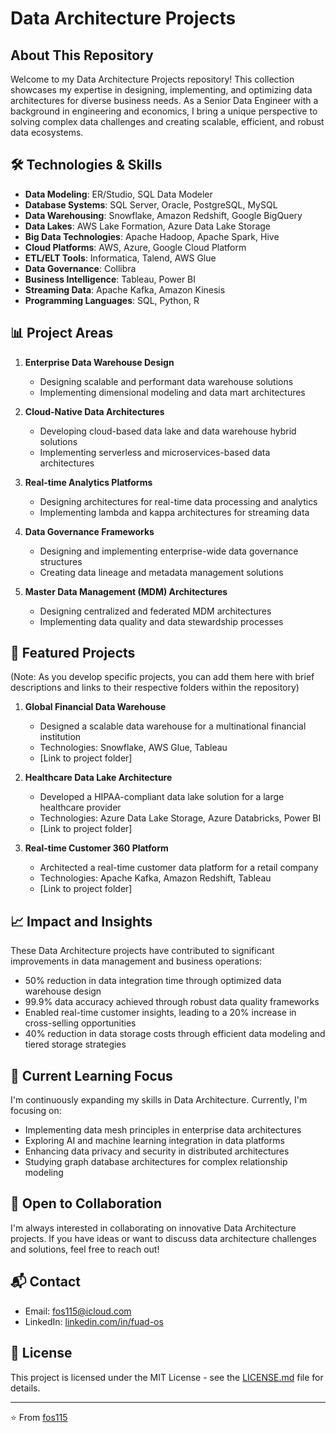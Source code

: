 # Data Architecture Projects

## About This Repository
Welcome to my Data Architecture Projects repository! This collection showcases my expertise in designing, implementing, and optimizing data architectures for diverse business needs. As a Senior Data Engineer with a background in engineering and economics, I bring a unique perspective to solving complex data challenges and creating scalable, efficient, and robust data ecosystems.

## 🛠 Technologies & Skills
- **Data Modeling**: ER/Studio, SQL Data Modeler
- **Database Systems**: SQL Server, Oracle, PostgreSQL, MySQL
- **Data Warehousing**: Snowflake, Amazon Redshift, Google BigQuery
- **Data Lakes**: AWS Lake Formation, Azure Data Lake Storage
- **Big Data Technologies**: Apache Hadoop, Apache Spark, Hive
- **Cloud Platforms**: AWS, Azure, Google Cloud Platform
- **ETL/ELT Tools**: Informatica, Talend, AWS Glue
- **Data Governance**: Collibra
- **Business Intelligence**: Tableau, Power BI
- **Streaming Data**: Apache Kafka, Amazon Kinesis
- **Programming Languages**: SQL, Python, R

## 📊 Project Areas
1. **Enterprise Data Warehouse Design**
   - Designing scalable and performant data warehouse solutions
   - Implementing dimensional modeling and data mart architectures

2. **Cloud-Native Data Architectures**
   - Developing cloud-based data lake and data warehouse hybrid solutions
   - Implementing serverless and microservices-based data architectures

3. **Real-time Analytics Platforms**
   - Designing architectures for real-time data processing and analytics
   - Implementing lambda and kappa architectures for streaming data

4. **Data Governance Frameworks**
   - Designing and implementing enterprise-wide data governance structures
   - Creating data lineage and metadata management solutions

5. **Master Data Management (MDM) Architectures**
   - Designing centralized and federated MDM architectures
   - Implementing data quality and data stewardship processes

## 🚀 Featured Projects
(Note: As you develop specific projects, you can add them here with brief descriptions and links to their respective folders within the repository)

1. **Global Financial Data Warehouse**
   - Designed a scalable data warehouse for a multinational financial institution
   - Technologies: Snowflake, AWS Glue, Tableau
   - [Link to project folder]

2. **Healthcare Data Lake Architecture**
   - Developed a HIPAA-compliant data lake solution for a large healthcare provider
   - Technologies: Azure Data Lake Storage, Azure Databricks, Power BI
   - [Link to project folder]

3. **Real-time Customer 360 Platform**
   - Architected a real-time customer data platform for a retail company
   - Technologies: Apache Kafka, Amazon Redshift, Tableau
   - [Link to project folder]

## 📈 Impact and Insights
These Data Architecture projects have contributed to significant improvements in data management and business operations:
- 50% reduction in data integration time through optimized data warehouse design
- 99.9% data accuracy achieved through robust data quality frameworks
- Enabled real-time customer insights, leading to a 20% increase in cross-selling opportunities
- 40% reduction in data storage costs through efficient data modeling and tiered storage strategies

## 🔮 Current Learning Focus
I'm continuously expanding my skills in Data Architecture. Currently, I'm focusing on:
- Implementing data mesh principles in enterprise data architectures
- Exploring AI and machine learning integration in data platforms
- Enhancing data privacy and security in distributed architectures
- Studying graph database architectures for complex relationship modeling

## 🤝 Open to Collaboration
I'm always interested in collaborating on innovative Data Architecture projects. If you have ideas or want to discuss data architecture challenges and solutions, feel free to reach out!

## 📬 Contact
- Email: fos115@icloud.com
- LinkedIn: [linkedin.com/in/fuad-os](https://linkedin.com/in/fuad-os)

## 📜 License
This project is licensed under the MIT License - see the [LICENSE.md](LICENSE.md) file for details.

---

⭐️ From [fos115](https://github.com/fos115)
